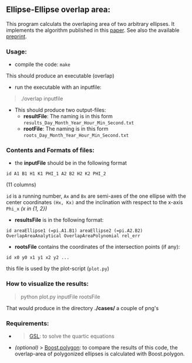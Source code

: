 ## Ellipse-Ellipse overlap area:
This program calculats the overlaping area of two arbitrary ellipses. It implements
the algorithm published in this [paper](http://link.springer.com/article/10.1007%2Fs00791-013-0214-3). See also the available [preprint](http://arxiv.org/abs/1106.3787).



### Usage: 
- compile the code:
`make`

This should produce an executable (overlap)
- run the executable with an inputfile:
> ./overlap inputfile

- This should produce two output-files:
	- **resultFile**: The naming is in this form `results_Day_Month_Year_Hour_Min_Second.txt`
	- **rootFile**: The naming is in this form `roots_Day_Month_Year_Hour_Min_Second.txt`

### Contents and Formats of files: 
- the **inputFile** should be in the following format

`id A1 B1 H1 K1 PHI_1 A2 B2 H2 K2 PHI_2`

(11 columns)

`id` is a running number, `Ax`  and `Bx` are semi-axes of the one ellipse with the center coordinates `(Hx, Kx)` and the inclination with respect to the x-axis `Phi_x` _(x in {1, 2})_

- **resultsFile** is in the following format: 

`id areaEllipse1 (=pi.A1.B1) areaEllipse2 (=pi.A2.B2) OverlapAreaAnalytical OverlapAreaPolynomial rel_err`

- **rootsFile** contains the coordinates of the intersection points (if any):

`id x0 y0 x1 y1 x2 y2 ...`

this file is used by the plot-script (`plot.py`)

### How to visualize the results: 
> python plot.py inputFile rootsFile

That would produce in the directory **./cases/** a couple of  png's

### Requirements:
- > [GSL](http://www.gnu.org/software/gsl/): to solve the quartic equations 
- _(optional)_ > [Boost.polygon](http://www.boost.org/doc/libs/1_54_0/libs/polygon/doc/index.htm): to compare the results of this code, 
the overlap-area of polygonized ellipses is calculated with Boost.polygon.


